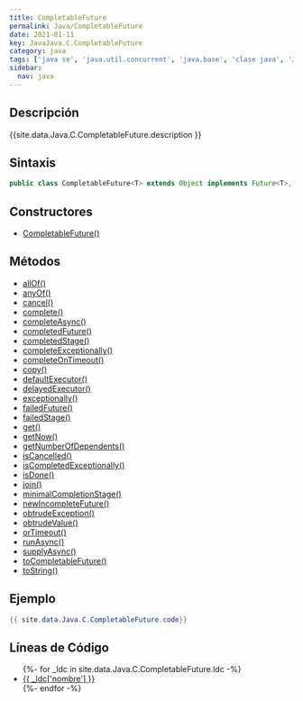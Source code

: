 ```yaml
---
title: CompletableFuture
permalink: Java/CompletableFuture
date: 2021-01-11
key: JavaJava.C.CompletableFuture
category: java
tags: ['java se', 'java.util.concurrent', 'java.base', 'clase java', 'Java 1.8']
sidebar: 
  nav: java
---
```


## Descripción
{{site.data.Java.C.CompletableFuture.description }}

## Sintaxis
~~~java
public class CompletableFuture<T> extends Object implements Future<T>, CompletionStage<T>
~~~

## Constructores
* [CompletableFuture()](/Java/CompletableFuture/CompletableFuture/)

## Métodos
* [allOf()](/Java/CompletableFuture/allOf)
* [anyOf()](/Java/CompletableFuture/anyOf)
* [cancel()](/Java/CompletableFuture/cancel)
* [complete()](/Java/CompletableFuture/complete)
* [completeAsync()](/Java/CompletableFuture/completeAsync)
* [completedFuture()](/Java/CompletableFuture/completedFuture)
* [completedStage()](/Java/CompletableFuture/completedStage)
* [completeExceptionally()](/Java/CompletableFuture/completeExceptionally)
* [completeOnTimeout()](/Java/CompletableFuture/completeOnTimeout)
* [copy()](/Java/CompletableFuture/copy)
* [defaultExecutor()](/Java/CompletableFuture/defaultExecutor)
* [delayedExecutor()](/Java/CompletableFuture/delayedExecutor)
* [exceptionally()](/Java/CompletableFuture/exceptionally)
* [failedFuture()](/Java/CompletableFuture/failedFuture)
* [failedStage()](/Java/CompletableFuture/failedStage)
* [get()](/Java/CompletableFuture/get)
* [getNow()](/Java/CompletableFuture/getNow)
* [getNumberOfDependents()](/Java/CompletableFuture/getNumberOfDependents)
* [isCancelled()](/Java/CompletableFuture/isCancelled)
* [isCompletedExceptionally()](/Java/CompletableFuture/isCompletedExceptionally)
* [isDone()](/Java/CompletableFuture/isDone)
* [join()](/Java/CompletableFuture/join)
* [minimalCompletionStage()](/Java/CompletableFuture/minimalCompletionStage)
* [newIncompleteFuture()](/Java/CompletableFuture/newIncompleteFuture)
* [obtrudeException()](/Java/CompletableFuture/obtrudeException)
* [obtrudeValue()](/Java/CompletableFuture/obtrudeValue)
* [orTimeout()](/Java/CompletableFuture/orTimeout)
* [runAsync()](/Java/CompletableFuture/runAsync)
* [supplyAsync()](/Java/CompletableFuture/supplyAsync)
* [toCompletableFuture()](/Java/CompletableFuture/toCompletableFuture)
* [toString()](/Java/CompletableFuture/toString)

## Ejemplo
~~~java
{{ site.data.Java.C.CompletableFuture.code}}
~~~

## Líneas de Código
<ul>
{%- for _ldc in site.data.Java.C.CompletableFuture.ldc -%}
   <li>
       <a href="{{_ldc['url'] }}">{{ _ldc['nombre'] }}</a>
   </li>
{%- endfor -%}
</ul>
